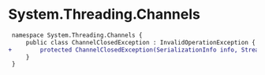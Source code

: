 # System.Threading.Channels

``` diff
 namespace System.Threading.Channels {
     public class ChannelClosedException : InvalidOperationException {
+        protected ChannelClosedException(SerializationInfo info, StreamingContext context);
     }
 }
```


